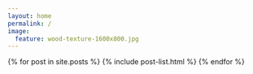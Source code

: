```yaml
---
layout: home
permalink: /
image:
  feature: wood-texture-1600x800.jpg
---
```


<div class="tiles">
{% for post in site.posts %}
	{% include post-list.html %}
{% endfor %}
</div><!-- /.tiles -->
